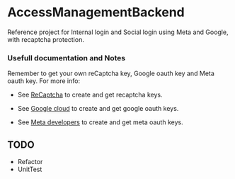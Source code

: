 # AccessManagementBackend
Reference project for Internal login and Social login using Meta and Google, with recaptcha protection.

### Usefull documentation and Notes
Remember to get your own reCaptcha key, Google oauth key and Meta oauth key. For more info:

* See [ReCaptcha](https://www.google.com/u/1/recaptcha/admin) to create and get recaptcha keys.

* See [Google cloud](https://console.cloud.google.com/apis/credentials) to create and get google oauth keys.

* See [Meta developers](https://developers.facebook.com/apps) to create and get meta oauth keys.

## TODO
* Refactor
* UnitTest
